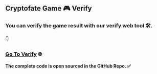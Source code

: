## Cryptofate Game 🎮 Verify 



### You can verify the game result with our verify web tool 🛠.

👇

### [Go To Verify](https://cryptofate.github.io/Open-CryptoFate/) 🌐



#### The complete code is open sourced in the GitHub Repo. ✅